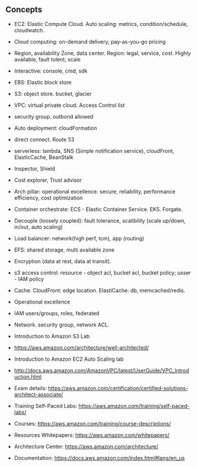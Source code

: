 
## Concepts
* EC2: Elastic Compute Cloud. Auto scaling: metrics, condition/schedule, cloudwatch.
* Cloud computing: on-demand delivery, pay-as-you-go pricing
* Region, availability Zone, data center. Region: legal, service, cost. Highly available, fault tolent, scale
* Interactive: console, cmd, sdk
* EBS: Elastic block store
* S3: object store. bucket, glacier
* VPC: virtual private cloud. Access Control list
* security group. outbond allowed
* Auto deployment: cloudFormation
* direct connect. Route 53
* serverless: lambda, SNS (Simple notification service), cloudFront, ElasticCache, BeanStalk
* Inspector, Shield
* Cost explorer, Trust advisor
* Arch pillar: operational excellence. secure, reliability, performance efficiency, cost optimization
* Container orchestrate: ECS - Elastic Container Service. EKS. Forgate.

* Decouple (loosely coupled): fault tolerance, scalibility (scale up/down, in/out, auto scaling)
* Load balancer: network(high perf, tcm), app (routing)
* EFS: shared storage, multi available zone
* Encryption (data at rest, data at transit). 
* s3 access control: resource - object acl, bucket acl, bucket policy; usser - IAM policy
* Cache. CloudFront: edge location. ElastiCache: db, memcached/redis.
* Operational excellence
* IAM users/groups, roles, federated 
* Network. security group, network ACL.

* Introduction to Amazon S3 Lab
* https://aws.amazon.com/architecture/well-architected/
* Introduction to Amazon EC2 Auto Scaling lab
* http://docs.aws.amazon.com/AmazonVPC/latest/UserGuide/VPC_Introduction.html

* Exam details: https://aws.amazon.com/certification/certified-solutions-architect-associate/
* Training Self-Paced Labs: https://aws.amazon.com/training/self-paced-labs/ 
* Courses: https://aws.amazon.com/training/course-descriptions/ 
* Resources Whitepapers: https://aws.amazon.com/whitepapers/ 
* Architecture Center: https://aws.amazon.com/architecture/ 
* Documentation: https://docs.aws.amazon.com/index.html#lang/en_us







